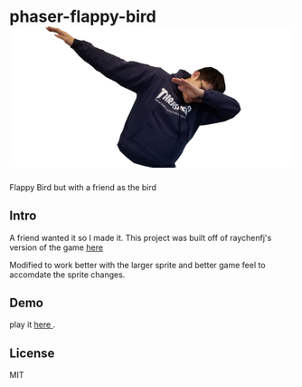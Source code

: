 # phaser-flappy-bird ![icon](./assets/birds/bird3.png)
Flappy Bird but with a friend as the bird

## Intro
A friend wanted it so I made it. This project was built off of raychenfj's version of the game
[here ](https://github.com/raychenfj/phaser-flappy-bird)

Modified to work better with the larger sprite and better game feel to accomdate the sprite changes.

## Demo

play it [here ]().

## License

MIT